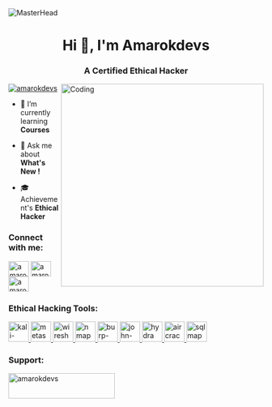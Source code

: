 <img src="https://i.pinimg.com/originals/87/f3/f1/87f3f1425b217691da645e97dbb50d55.gif" alt="MasterHead">
<h1 align="center">Hi 👋, I'm Amarokdevs</h1>
<h3 align="center">A Certified Ethical Hacker</h3>
<img align="right" alt="Coding" width="400" src="https://i.pinimg.com/originals/81/17/8b/81178b47a8598f0c81c4799f2cdd4057.gif">

<p align="left"> <a href="https://twitter.com/amarokdevs" target="blank"><img src="https://img.shields.io/twitter/follow/amarokdevs?logo=twitter&style=for-the-badge" alt="amarokdevs" /></a> </p>

- 🧃 I’m currently learning **Courses**

- 💬 Ask me about **What's New !**

- 🎓 Achievement's **Ethical Hacker**

<h3 align="left">Connect with me:</h3>
<p align="left">
<a href="https://twitter.com/amarokdevs" target="blank"><img align="center" src="https://raw.githubusercontent.com/rahuldkjain/github-profile-readme-generator/master/src/images/icons/Social/twitter.svg" alt="amarokdevs" height="30" width="40" /></a>
<a href="https://instagram.com/amarokdevs" target="blank"><img align="center" src="https://raw.githubusercontent.com/rahuldkjain/github-profile-readme-generator/master/src/images/icons/Social/instagram.svg" alt="amarokdevs" height="30" width="40" /></a>
<a href="https://www.youtube.com/c/amarokdevs" target="blank"><img align="center" src="https://raw.githubusercontent.com/rahuldkjain/github-profile-readme-generator/master/src/images/icons/Social/youtube.svg" alt="amarokdevs" height="30" width="40" /></a>
</p>

<h3 align="left">Ethical Hacking Tools:</h3>
<p align="left"> 
  <!-- Kali Linux -->
  <a href="https://www.kali.org/" target="_blank" rel="noreferrer"> 
    <img src="https://upload.wikimedia.org/wikipedia/commons/2/2b/Kali-dragon-icon.svg" alt="kali-linux" width="40" height="40"/> 
  </a>
  <!-- Metasploit -->
  <a href="https://www.metasploit.com/" target="_blank" rel="noreferrer"> 
    <img src="https://upload.wikimedia.org/wikipedia/commons/9/94/Metasploit_logo.svg" alt="metasploit" width="40" height="40"/> 
  </a>
  <!-- Wireshark -->
  <a href="https://www.wireshark.org/" target="_blank" rel="noreferrer"> 
    <img src="https://upload.wikimedia.org/wikipedia/commons/7/76/Wireshark_icon.svg" alt="wireshark" width="40" height="40"/> 
  </a>
  <!-- Nmap -->
  <a href="https://nmap.org/" target="_blank" rel="noreferrer"> 
    <img src="https://upload.wikimedia.org/wikipedia/commons/5/56/Nmap_logo.svg" alt="nmap" width="40" height="40"/> 
  </a>
  <!-- Burp Suite -->
  <a href="https://portswigger.net/burp" target="_blank" rel="noreferrer"> 
    <img src="https://upload.wikimedia.org/wikipedia/commons/3/3b/BurpSuite_Logo.svg" alt="burp-suite" width="40" height="40"/> 
  </a>
  <!-- John the Ripper -->
  <a href="https://www.openwall.com/john/" target="_blank" rel="noreferrer"> 
    <img src="https://upload.wikimedia.org/wikipedia/commons/9/90/John_the_Ripper_Logo.svg" alt="john-the-ripper" width="40" height="40"/> 
  </a>
  <!-- Hydra -->
  <a href="https://github.com/vanhauser-thc/thc-hydra" target="_blank" rel="noreferrer"> 
    <img src="https://upload.wikimedia.org/wikipedia/commons/4/4c/Hydra-GNU-Linux.svg" alt="hydra" width="40" height="40"/> 
  </a>
  <!-- Aircrack-ng -->
  <a href="https://www.aircrack-ng.org/" target="_blank" rel="noreferrer"> 
    <img src="https://upload.wikimedia.org/wikipedia/commons/8/8f/Aircrack-ng_logo.svg" alt="aircrack-ng" width="40" height="40"/> 
  </a>
  <!-- SQLmap -->
  <a href="https://sqlmap.org/" target="_blank" rel="noreferrer"> 
    <img src="https://upload.wikimedia.org/wikipedia/commons/6/60/Sqlmap_logo.svg" alt="sqlmap" width="40" height="40"/> 
  </a>
</p>

<h3 align="left">Support:</h3>
<p><a href="https://www.buymeacoffee.com/amarokdevs "> <img align="left" src="https://cdn.buymeacoffee.com/buttons/v2/default-yellow.png" height="50" width="210" alt="amarokdevs " /></a></p><br><br>
